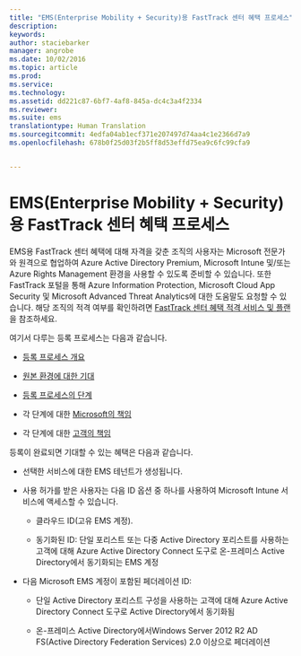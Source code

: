 ```yaml
---
title: "EMS(Enterprise Mobility + Security)용 FastTrack 센터 혜택 프로세스"
description: 
keywords: 
author: staciebarker
manager: angrobe
ms.date: 10/02/2016
ms.topic: article
ms.prod: 
ms.service: 
ms.technology: 
ms.assetid: dd221c87-6bf7-4af8-845a-dc4c3a4f2334
ms.reviewer: 
ms.suite: ems
translationtype: Human Translation
ms.sourcegitcommit: 4edfa04ab1ecf371e207497d74aa4c1e2366d7a9
ms.openlocfilehash: 678b0f25d03f2b5ff8d53effd75ea9c6fc99cfa9


---
```


# EMS(Enterprise Mobility + Security)용 FastTrack 센터 혜택 프로세스
EMS용 FastTrack 센터 혜택에 대해 자격을 갖춘 조직의 사용자는 Microsoft 전문가와 원격으로 협업하여 Azure Active Directory Premium, Microsoft Intune 및/또는 Azure Rights Management 환경을 사용할 수 있도록 준비할 수 있습니다. 또한 FastTrack 포털을 통해 Azure Information Protection, Microsoft Cloud App Security 및 Microsoft Advanced Threat Analytics에 대한 도움말도 요청할 수 있습니다. 해당 조직의 적격 여부를 확인하려면 [FastTrack 센터 혜택 적격 서비스 및 플랜](fasttrack-center-benefit-for-enterprise-mobility-suite-ems.md)을 참조하세요.


여기서 다루는 등록 프로세스는 다음과 같습니다.

-   [등록 프로세스 개요](fasttrack-center-benefit-process-for-ems-overview.md)

-   [원본 환경에 대한 기대](fasttrack-center-benefit-process-for-ems-environment-expectations.md)

-   [등록 프로세스의 단계](fasttrack-center-benefit-process-for-ems-phases.md)

-   각 단계에 대한 [Microsoft의 책임](fasttrack-center-benefit-process-for-ems-microsoft-responsibilities.md)

-   각 단계에 대한 [고객의 책임](fasttrack-center-benefit-process-for-ems-your-responsibilities.md)

등록이 완료되면 기대할 수 있는 혜택은 다음과 같습니다.

-   선택한 서비스에 대한 EMS 테넌트가 생성됩니다.

-   사용 허가를 받은 사용자는 다음 ID 옵션 중 하나를 사용하여 Microsoft Intune 서비스에 액세스할 수 있습니다.

    -   클라우드 ID(고유 EMS 계정).

    -   동기화된 ID: 단일 포리스트 또는 다중 Active Directory 포리스트를 사용하는 고객에 대해 Azure Active Directory Connect 도구로 온-프레미스 Active Directory에서 동기화되는 EMS 계정

-   다음 Microsoft EMS 계정이 포함된 페더레이션 ID:

    -   단일 Active Directory 포리스트 구성을 사용하는 고객에 대해 Azure Active Directory Connect 도구로 Active Directory에서 동기화됨

    -   온-프레미스 Active Directory에서Windows Server 2012 R2 AD FS(Active Directory Federation Services) 2.0 이상으로 페더레이션


<!--HONumber=Oct16_HO1-->


